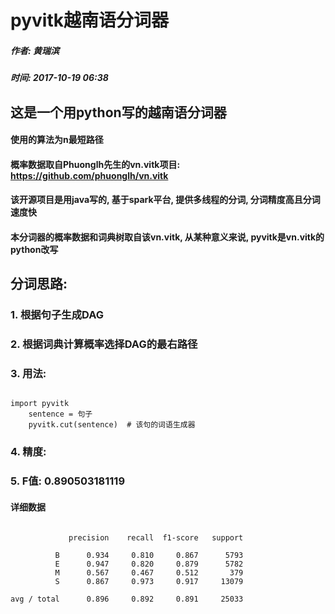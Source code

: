 pyvitk越南语分词器
===================
##### 作者: 黄瑞滨 #####
##### 时间: 2017-10-19 06:38 #####

## 这是一个用python写的越南语分词器 ##
#### 使用的算法为n最短路径 ####
#### 概率数据取自Phuonglh先生的vn.vitk项目: https://github.com/phuonglh/vn.vitk ####
#### 该开源项目是用java写的, 基于spark平台, 提供多线程的分词, 分词精度高且分词速度快 ####
#### 本分词器的概率数据和词典树取自该vn.vitk, 从某种意义来说, pyvitk是vn.vitk的python改写 ####

## 分词思路:
### 1. 根据句子生成DAG ###
### 2. 根据词典计算概率选择DAG的最右路径 ###
### 3. 用法: ###
<pre><code>
import pyvitk
    sentence = 句子
    pyvitk.cut(sentence)  # 该句的词语生成器
</code></pre>
### 4. 精度: ###

### 5. F值: 0.890503181119 ###
#### 详细数据 ####
<pre><code>
             precision    recall  f1-score   support

          B      0.934     0.810     0.867      5793
          E      0.947     0.820     0.879      5782
          M      0.567     0.467     0.512       379
          S      0.867     0.973     0.917     13079

avg / total      0.896     0.892     0.891     25033
</code></pre>

